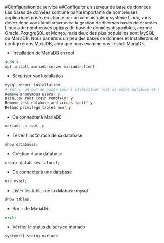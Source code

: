 #Configuration de service
##Configurer un serveur de base de données
Les bases de données sont une partie importante de nombreuses applications prises en charge par un administrateur système Linux, vous devez donc vous familiariser avec la gestion de diverses bases de données.
Linux a de nombreuses options de base de données disponibles, comme Oracle, PostgreSQL et Mongo, mais deux des plus populaires sont MySQL ou MariaDB.
Nous parlerons un peu des bases de données et installerons et configurerons MariaDB, ainsi que nous examinerons le shell MariaDB.

- Installation de MariaDB en root
```bash
sudo su
apt install mariadb-server mariadb-client
```

- Sécuriser son Installation
```bash
mysql_secure_installation
# Entrer un mot de passe pour l'utilisateur root de votre database et non système
Remove anonymous users? y
Disallow root login remotely? y
Remove test database and access to it? y
Reload privilege tables now? y
```

- Ce connecter à MariaDB
```bash
mariadb -u root -p
```

- Tester l'installation de sa database
```bash
show databases;
```

- Création d'une database
```bash
create databases lalocal;
```

- Ce connecter à une database
```bash
use mysql;
```

- Lister les tables de la database mysql
```bash
show tables;
```

- Sortir de MariaDB
```bash
exit;
```

- Vérifier le status du service mariadb
```bash
systemctl status mariadb
```
